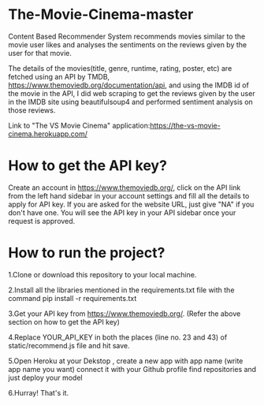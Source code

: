 # The-Movie-Cinema-master

Content Based Recommender System recommends movies similar to the movie user likes and analyses the sentiments on the reviews given by the user for that movie.

The details of the movies(title, genre, runtime, rating, poster, etc) are fetched using an API by TMDB, https://www.themoviedb.org/documentation/api, and using the IMDB id of the movie in the API, I did web scraping to get the reviews given by the user in the IMDB site using beautifulsoup4 and performed sentiment analysis on those reviews.

Link to "The VS Movie Cinema" application:https://the-vs-movie-cinema.herokuapp.com/

# How to get the API key?
Create an account in https://www.themoviedb.org/, click on the API link from the left hand sidebar in your account settings and fill all the details to apply for API key. If you are asked for the website URL, just give "NA" if you don't have one. You will see the API key in your API sidebar once your request is approved.

# How to run the project?
1.Clone or download this repository to your local machine.

2.Install all the libraries mentioned in the requirements.txt file with the command pip install -r requirements.txt

3.Get your API key from https://www.themoviedb.org/. (Refer the above section on how to get the API key)

4.Replace YOUR_API_KEY in both the places (line no. 23 and 43) of static/recommend.js file and hit save.

5.Open Heroku at your Dekstop , create a new app with app name (write app name you want) connect it with your Github profile find repositories and just deploy your model

6.Hurray! That's it.
